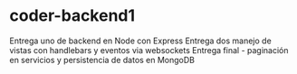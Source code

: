# coder-backend1

Entrega uno de backend en Node con Express
Entrega dos manejo de vistas con handlebars y eventos via websockets
Entrega final - paginación en servicios y persistencia de datos en MongoDB
